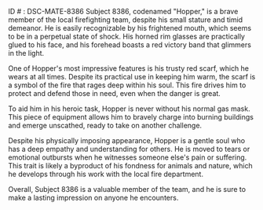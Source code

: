 ID # : DSC-MATE-8386
Subject 8386, codenamed "Hopper," is a brave member of the local firefighting team, despite his small stature and timid demeanor. He is easily recognizable by his frightened mouth, which seems to be in a perpetual state of shock. His horned rim glasses are practically glued to his face, and his forehead boasts a red victory band that glimmers in the light.

One of Hopper's most impressive features is his trusty red scarf, which he wears at all times. Despite its practical use in keeping him warm, the scarf is a symbol of the fire that rages deep within his soul. This fire drives him to protect and defend those in need, even when the danger is great.

To aid him in his heroic task, Hopper is never without his normal gas mask. This piece of equipment allows him to bravely charge into burning buildings and emerge unscathed, ready to take on another challenge.

Despite his physically imposing appearance, Hopper is a gentle soul who has a deep empathy and understanding for others. He is moved to tears or emotional outbursts when he witnesses someone else's pain or suffering. This trait is likely a byproduct of his fondness for animals and nature, which he develops through his work with the local fire department.

Overall, Subject 8386 is a valuable member of the team, and he is sure to make a lasting impression on anyone he encounters.
